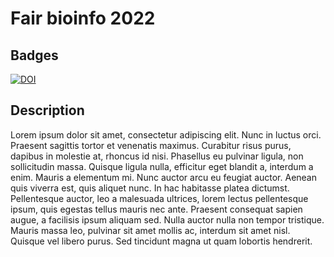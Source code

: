 # Fair bioinfo 2022

## Badges

[![DOI](https://zenodo.org/badge/503256156.svg)](https://zenodo.org/badge/latestdoi/503256156)

## Description

Lorem ipsum dolor sit amet, consectetur adipiscing elit. Nunc in luctus orci. Praesent sagittis tortor et venenatis maximus. Curabitur risus purus, dapibus in molestie at, rhoncus id nisi. Phasellus eu pulvinar ligula, non sollicitudin massa. Quisque ligula nulla, efficitur eget blandit a, interdum a enim. Mauris a elementum mi. Nunc auctor arcu eu feugiat auctor. Aenean quis viverra est, quis aliquet nunc. In hac habitasse platea dictumst. Pellentesque auctor, leo a malesuada ultrices, lorem lectus pellentesque ipsum, quis egestas tellus mauris nec ante. Praesent consequat sapien augue, a facilisis ipsum aliquam sed. Nulla auctor nulla non tempor tristique. Mauris massa leo, pulvinar sit amet mollis ac, interdum sit amet nisl. Quisque vel libero purus. Sed tincidunt magna ut quam lobortis hendrerit.

